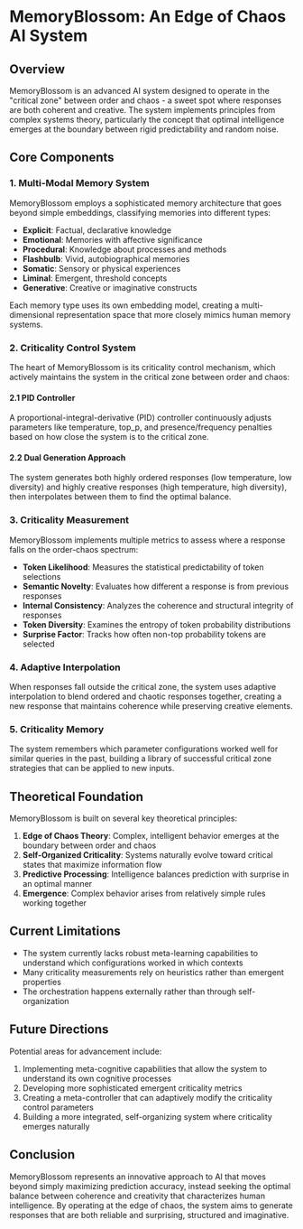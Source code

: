 # MemoryBlossom: An Edge of Chaos AI System

## Overview

MemoryBlossom is an advanced AI system designed to operate in the "critical zone" between order and chaos - a sweet spot where responses are both coherent and creative. The system implements principles from complex systems theory, particularly the concept that optimal intelligence emerges at the boundary between rigid predictability and random noise.

## Core Components

### 1. Multi-Modal Memory System

MemoryBlossom employs a sophisticated memory architecture that goes beyond simple embeddings, classifying memories into different types:

- **Explicit**: Factual, declarative knowledge
- **Emotional**: Memories with affective significance
- **Procedural**: Knowledge about processes and methods
- **Flashbulb**: Vivid, autobiographical memories
- **Somatic**: Sensory or physical experiences
- **Liminal**: Emergent, threshold concepts
- **Generative**: Creative or imaginative constructs

Each memory type uses its own embedding model, creating a multi-dimensional representation space that more closely mimics human memory systems.

### 2. Criticality Control System

The heart of MemoryBlossom is its criticality control mechanism, which actively maintains the system in the critical zone between order and chaos:

#### 2.1 PID Controller
A proportional-integral-derivative (PID) controller continuously adjusts parameters like temperature, top_p, and presence/frequency penalties based on how close the system is to the critical zone.

#### 2.2 Dual Generation Approach
The system generates both highly ordered responses (low temperature, low diversity) and highly creative responses (high temperature, high diversity), then interpolates between them to find the optimal balance.

### 3. Criticality Measurement

MemoryBlossom implements multiple metrics to assess where a response falls on the order-chaos spectrum:

- **Token Likelihood**: Measures the statistical predictability of token selections
- **Semantic Novelty**: Evaluates how different a response is from previous responses
- **Internal Consistency**: Analyzes the coherence and structural integrity of responses
- **Token Diversity**: Examines the entropy of token probability distributions
- **Surprise Factor**: Tracks how often non-top probability tokens are selected

### 4. Adaptive Interpolation

When responses fall outside the critical zone, the system uses adaptive interpolation to blend ordered and chaotic responses together, creating a new response that maintains coherence while preserving creative elements.

### 5. Criticality Memory

The system remembers which parameter configurations worked well for similar queries in the past, building a library of successful critical zone strategies that can be applied to new inputs.

## Theoretical Foundation

MemoryBlossom is built on several key theoretical principles:

1. **Edge of Chaos Theory**: Complex, intelligent behavior emerges at the boundary between order and chaos
2. **Self-Organized Criticality**: Systems naturally evolve toward critical states that maximize information flow
3. **Predictive Processing**: Intelligence balances prediction with surprise in an optimal manner
4. **Emergence**: Complex behavior arises from relatively simple rules working together

## Current Limitations

- The system currently lacks robust meta-learning capabilities to understand which configurations worked in which contexts
- Many criticality measurements rely on heuristics rather than emergent properties
- The orchestration happens externally rather than through self-organization

## Future Directions

Potential areas for advancement include:

1. Implementing meta-cognitive capabilities that allow the system to understand its own cognitive processes
2. Developing more sophisticated emergent criticality metrics
3. Creating a meta-controller that can adaptively modify the criticality control parameters
4. Building a more integrated, self-organizing system where criticality emerges naturally

## Conclusion

MemoryBlossom represents an innovative approach to AI that moves beyond simply maximizing prediction accuracy, instead seeking the optimal balance between coherence and creativity that characterizes human intelligence. By operating at the edge of chaos, the system aims to generate responses that are both reliable and surprising, structured and imaginative.
